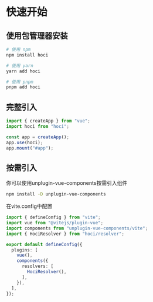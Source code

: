 # 快速开始

## 使用包管理器安装

```sh
# 使用 npm
npm install hoci

# 使用 yarn
yarn add hoci

# 使用 pnpm
pnpm add hoci

```

## 完整引入


```ts
import { createApp } from "vue";
import hoci from "hoci";

const app = createApp();
app.use(hoci);
app.mount("#app");
```


## 按需引入

你可以使用unplugin-vue-components按需引入组件

```sh
npm install -D unplugin-vue-components
```

在vite.config中配置
```ts
import { defineConfig } from "vite";
import vue from "@vitejs/plugin-vue";
import components from "unplugin-vue-components/vite";
import { HociResolver } from "hoci/resolver";

export default defineConfig({
  plugins: [
    vue(),
    components({
      resolvers: [
        HociResolver(),
      ],
    }),
  ],
});
```

